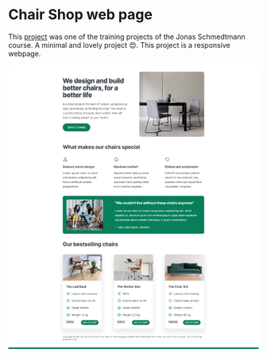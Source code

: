 # Chair Shop web page
This [project](https://shakiba-vakili.github.io/simple-Startup-web-page/) was one of the training projects of the Jonas Schmedtmann course. A minimal and lovely project 😍. This project is a responsive webpage.

<img src="demo.png" alt="Website demo" title="Startup"  />
